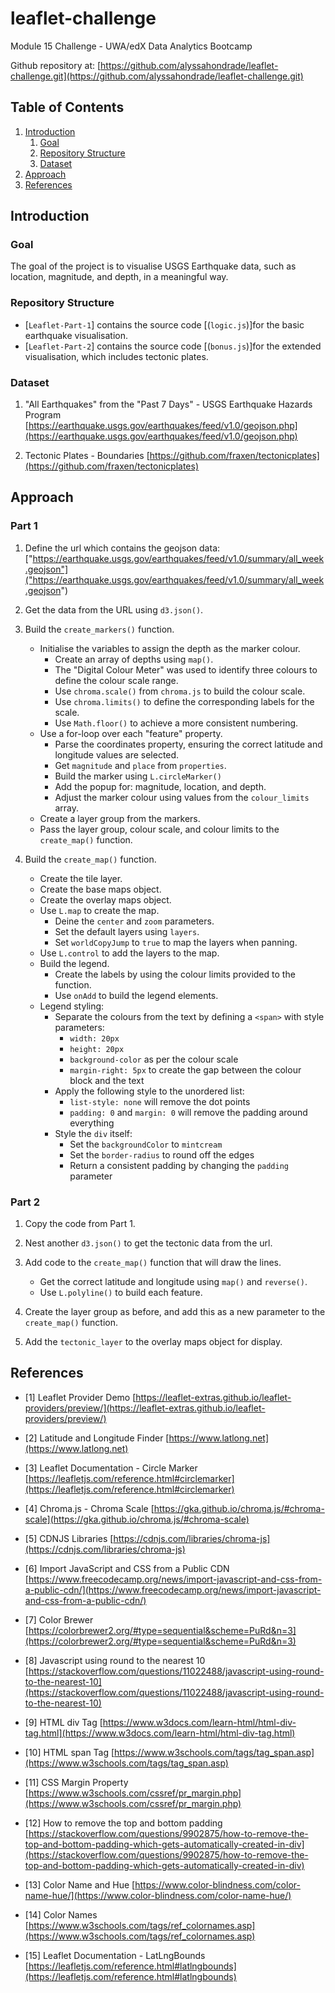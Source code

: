 # leaflet-challenge
Module 15 Challenge - UWA/edX Data Analytics Bootcamp

Github repository at: [https://github.com/alyssahondrade/leaflet-challenge.git](https://github.com/alyssahondrade/leaflet-challenge.git)


## Table of Contents
1. [Introduction]()
    1. [Goal]()
    2. [Repository Structure]()
    3. [Dataset]()
2. [Approach]()
3. [References]()


## Introduction

### Goal
The goal of the project is to visualise USGS Earthquake data, such as location, magnitude, and depth, in a meaningful way.

### Repository Structure
- [`Leaflet-Part-1`] contains the source code [(`logic.js`)]for the basic earthquake visualisation.
- [`Leaflet-Part-2`] contains the source code [(`bonus.js`)]for the extended visualisation, which includes tectonic plates.

### Dataset
1. "All Earthquakes" from the "Past 7 Days" - USGS Earthquake Hazards Program [https://earthquake.usgs.gov/earthquakes/feed/v1.0/geojson.php](https://earthquake.usgs.gov/earthquakes/feed/v1.0/geojson.php)

2. Tectonic Plates - Boundaries [https://github.com/fraxen/tectonicplates](https://github.com/fraxen/tectonicplates)

## Approach
### Part 1
1. Define the url which contains the geojson data: ["https://earthquake.usgs.gov/earthquakes/feed/v1.0/summary/all_week.geojson"]("https://earthquake.usgs.gov/earthquakes/feed/v1.0/summary/all_week.geojson")

2. Get the data from the URL using `d3.json()`.

3. Build the `create_markers()` function.
    - Initialise the variables to assign the depth as the marker colour.
        - Create an array of depths using `map()`.
        - The "Digital Colour Meter" was used to identify three colours to define the colour scale range.
        - Use `chroma.scale()` from `chroma.js` to build the colour scale.
        - Use `chroma.limits()` to define the corresponding labels for the scale.
        - Use `Math.floor()` to achieve a more consistent numbering.
    - Use a for-loop over each "feature" property.
        - Parse the coordinates property, ensuring the correct latitude and longitude values are selected.
        - Get `magnitude` and `place` from `properties`.
        - Build the marker using `L.circleMarker()`
        - Add the popup for: magnitude, location, and depth.
        - Adjust the marker colour using values from the `colour_limits` array.
    - Create a layer group from the markers.
    - Pass the layer group, colour scale, and colour limits to the `create_map()` function.

4. Build the `create_map()` function.
    - Create the tile layer.
    - Create the base maps object.
    - Create the overlay maps object.
    - Use `L.map` to create the map.
        - Deine the `center` and `zoom` parameters.
        - Set the default layers using `layers`.
        - Set `worldCopyJump` to `true` to map the layers when panning.
    - Use `L.control` to add the layers to the map.
    - Build the legend.
        - Create the labels by using the colour limits provided to the function.
        - Use `onAdd` to build the legend elements.
    - Legend styling:
        - Separate the colours from the text by defining a `<span>` with style parameters:
            - `width: 20px`
            - `height: 20px`
            - `background-color` as per the colour scale
            - `margin-right: 5px` to create the gap between the colour block and the text
        - Apply the following style to the unordered list:
            - `list-style: none` will remove the dot points
            - `padding: 0` and `margin: 0` will remove the padding around everything
        - Style the `div` itself:
            - Set the `backgroundColor` to `mintcream`
            - Set the `border-radius` to round off the edges
            - Return a consistent padding by changing the `padding` parameter

### Part 2
1. Copy the code from Part 1.

2. Nest another `d3.json()` to get the tectonic data from the url.

3. Add code to the `create_map()` function that will draw the lines.
    - Get the correct latitude and longitude using `map()` and `reverse()`.
    - Use `L.polyline()` to build each feature.

4. Create the layer group as before, and add this as a new parameter to the `create_map()` function.

5. Add the `tectonic_layer` to the overlay maps object for display.


## References
- [1] Leaflet Provider Demo [https://leaflet-extras.github.io/leaflet-providers/preview/](https://leaflet-extras.github.io/leaflet-providers/preview/)

- [2] Latitude and Longitude Finder [https://www.latlong.net](https://www.latlong.net)

- [3] Leaflet Documentation - Circle Marker [https://leafletjs.com/reference.html#circlemarker](https://leafletjs.com/reference.html#circlemarker)

- [4] Chroma.js - Chroma Scale [https://gka.github.io/chroma.js/#chroma-scale](https://gka.github.io/chroma.js/#chroma-scale)

- [5] CDNJS Libraries [https://cdnjs.com/libraries/chroma-js](https://cdnjs.com/libraries/chroma-js)

- [6] Import JavaScript and CSS from a Public CDN [https://www.freecodecamp.org/news/import-javascript-and-css-from-a-public-cdn/](https://www.freecodecamp.org/news/import-javascript-and-css-from-a-public-cdn/)

- [7] Color Brewer [https://colorbrewer2.org/#type=sequential&scheme=PuRd&n=3](https://colorbrewer2.org/#type=sequential&scheme=PuRd&n=3)

- [8] Javascript using round to the nearest 10 [https://stackoverflow.com/questions/11022488/javascript-using-round-to-the-nearest-10](https://stackoverflow.com/questions/11022488/javascript-using-round-to-the-nearest-10)

- [9] HTML div Tag [https://www.w3docs.com/learn-html/html-div-tag.html](https://www.w3docs.com/learn-html/html-div-tag.html)

- [10] HTML span Tag [https://www.w3schools.com/tags/tag_span.asp](https://www.w3schools.com/tags/tag_span.asp)

- [11] CSS Margin Property [https://www.w3schools.com/cssref/pr_margin.php](https://www.w3schools.com/cssref/pr_margin.php)

- [12] How to remove the top and bottom padding [https://stackoverflow.com/questions/9902875/how-to-remove-the-top-and-bottom-padding-which-gets-automatically-created-in-div](https://stackoverflow.com/questions/9902875/how-to-remove-the-top-and-bottom-padding-which-gets-automatically-created-in-div)

- [13] Color Name and Hue [https://www.color-blindness.com/color-name-hue/](https://www.color-blindness.com/color-name-hue/)

- [14] Color Names [https://www.w3schools.com/tags/ref_colornames.asp](https://www.w3schools.com/tags/ref_colornames.asp)

- [15] Leaflet Documentation - LatLngBounds [https://leafletjs.com/reference.html#latlngbounds](https://leafletjs.com/reference.html#latlngbounds)